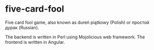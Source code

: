 # five-card-fool

Five card fool game, also known as dureń piątkowy (Polish) or простой дурак (Russian).

The backend is written in Perl using Mojolicious web framework.
The frontend is written in Angular.